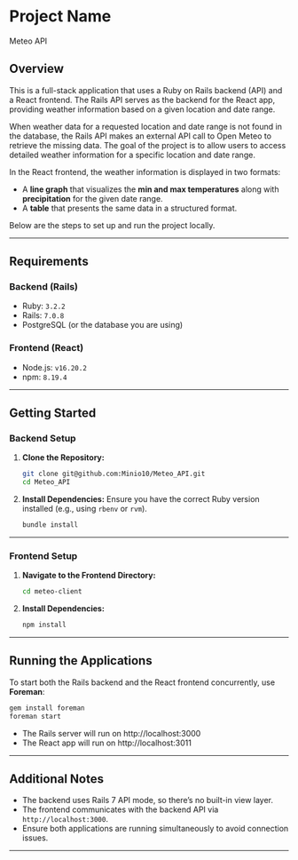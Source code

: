 
# Project Name
Meteo API

## Overview
This is a full-stack application that uses a Ruby on Rails backend (API) and a React frontend. The Rails API serves as the backend for the React app, providing weather information based on a given location and date range.

When weather data for a requested location and date range is not found in the database, the Rails API makes an external API call to Open Meteo to retrieve the missing data. The goal of the project is to allow users to access detailed weather information for a specific location and date range.

In the React frontend, the weather information is displayed in two formats:
- A **line graph** that visualizes the **min and max temperatures** along with **precipitation** for the given date range.
- A **table** that presents the same data in a structured format.

Below are the steps to set up and run the project locally.

---

## Requirements

### Backend (Rails)
- Ruby: `3.2.2`
- Rails: `7.0.8`
- PostgreSQL (or the database you are using)

### Frontend (React)
- Node.js: `v16.20.2`
- npm: `8.19.4`

---

## Getting Started

### Backend Setup

1. **Clone the Repository:**
   ```bash
   git clone git@github.com:Minio10/Meteo_API.git
   cd Meteo_API
   ```

2. **Install Dependencies:**
   Ensure you have the correct Ruby version installed (e.g., using `rbenv` or `rvm`).
   ```bash
   bundle install
   ```
---

### Frontend Setup

1. **Navigate to the Frontend Directory:**
   ```bash
   cd meteo-client
   ```

2. **Install Dependencies:**
   ```bash
   npm install
   ```
---

## Running the Applications

To start both the Rails backend and the React frontend concurrently, use **Foreman**:

```bash
gem install foreman
foreman start
```
   - The Rails server will run on http://localhost:3000
   - The React app will run on http://localhost:3011
---
## Additional Notes

- The backend uses Rails 7 API mode, so there’s no built-in view layer.
- The frontend communicates with the backend API via `http://localhost:3000`.
- Ensure both applications are running simultaneously to avoid connection issues.

---
